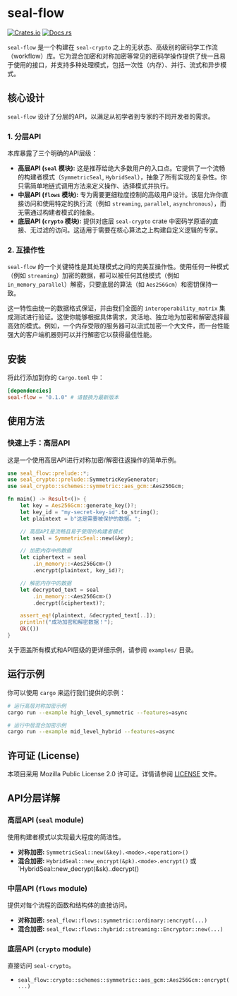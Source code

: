# seal-flow

[![Crates.io](https://img.shields.io/crates/v/seal-flow.svg)](https://crates.io/crates/seal-flow)
[![Docs.rs](https://docs.rs/seal-flow/badge.svg)](https://docs.rs/seal-flow)

`seal-flow` 是一个构建在 `seal-crypto` 之上的无状态、高级别的密码学工作流（workflow）库。它为混合加密和对称加密等常见的密码学操作提供了统一且易于使用的接口，并支持多种处理模式，包括一次性（内存）、并行、流式和异步模式。

## 核心设计

`seal-flow` 设计了分层的API，以满足从初学者到专家的不同开发者的需求。

### 1. 分层API

本库暴露了三个明确的API层级：

-   **高层API (`seal` 模块):** 这是推荐给绝大多数用户的入口点。它提供了一个流畅的构建者模式（`SymmetricSeal`, `HybridSeal`），抽象了所有实现的复杂性。你只需简单地链式调用方法来定义操作、选择模式并执行。
-   **中层API (`flows` 模块):** 专为需要更细粒度控制的高级用户设计。该层允许你直接访问和使用特定的执行流（例如 `streaming`, `parallel`, `asynchronous`），而无需通过构建者模式的抽象。
-   **底层API (`crypto` 模块):** 提供对底层 `seal-crypto` crate 中密码学原语的直接、无过滤的访问。这适用于需要在核心算法之上构建自定义逻辑的专家。

### 2. 互操作性

`seal-flow` 的一个关键特性是其处理模式之间的完美互操作性。使用任何一种模式（例如 `streaming`）加密的数据，都可以被任何其他模式（例如 `in_memory_parallel`）解密，只要底层的算法（如 `Aes256Gcm`）和密钥保持一致。

这一特性由统一的数据格式保证，并由我们全面的 `interoperability_matrix` 集成测试进行验证。这使你能够根据具体需求，灵活地、独立地为加密和解密选择最高效的模式。例如，一个内存受限的服务器可以流式加密一个大文件，而一台性能强大的客户端机器则可以并行解密它以获得最佳性能。

## 安装

将此行添加到你的 `Cargo.toml` 中：

```toml
[dependencies]
seal-flow = "0.1.0" # 请替换为最新版本
```

## 使用方法

### 快速上手：高层API

这是一个使用高层API进行对称加密/解密往返操作的简单示例。

```rust
use seal_flow::prelude::*;
use seal_crypto::prelude::SymmetricKeyGenerator;
use seal_crypto::schemes::symmetric::aes_gcm::Aes256Gcm;

fn main() -> Result<()> {
    let key = Aes256Gcm::generate_key()?;
    let key_id = "my-secret-key-id".to_string();
    let plaintext = b"这是需要被保护的数据。";

    // 高层API是流畅且易于使用的构建者模式
    let seal = SymmetricSeal::new(&key);

    // 加密内存中的数据
    let ciphertext = seal
        .in_memory::<Aes256Gcm>()
        .encrypt(plaintext, key_id)?;

    // 解密内存中的数据
    let decrypted_text = seal
        .in_memory::<Aes256Gcm>()
        .decrypt(&ciphertext)?;

    assert_eq!(plaintext, &decrypted_text[..]);
    println!("成功加密和解密数据！");
    Ok(())
}
```

关于涵盖所有模式和API层级的更详细示例，请参阅 `examples/` 目录。

## 运行示例

你可以使用 `cargo` 来运行我们提供的示例：

```bash
# 运行高层对称加密示例
cargo run --example high_level_symmetric --features=async

# 运行中层混合加密示例
cargo run --example mid_level_hybrid --features=async
```

## 许可证 (License)

本项目采用 Mozilla Public License 2.0 许可证。详情请参阅 [LICENSE](LICENSE) 文件。

## API分层详解

### 高层API (`seal` module)

使用构建者模式以实现最大程度的简洁性。

-   **对称加密:** `SymmetricSeal::new(&key).<mode>.<operation>()`
-   **混合加密:** `HybridSeal::new_encrypt(&pk).<mode>.encrypt()` 或 `HybridSeal::new_decrypt(&sk).<mode>.decrypt()

### 中层API (`flows` module)

提供对每个流程的函数和结构体的直接访问。

-   **对称加密:** `seal_flow::flows::symmetric::ordinary::encrypt(...)`
-   **混合加密:** `seal_flow::flows::hybrid::streaming::Encryptor::new(...)`

### 底层API (`crypto` module)

直接访问 `seal-crypto`。

-   `seal_flow::crypto::schemes::symmetric::aes_gcm::Aes256Gcm::encrypt(...)` 